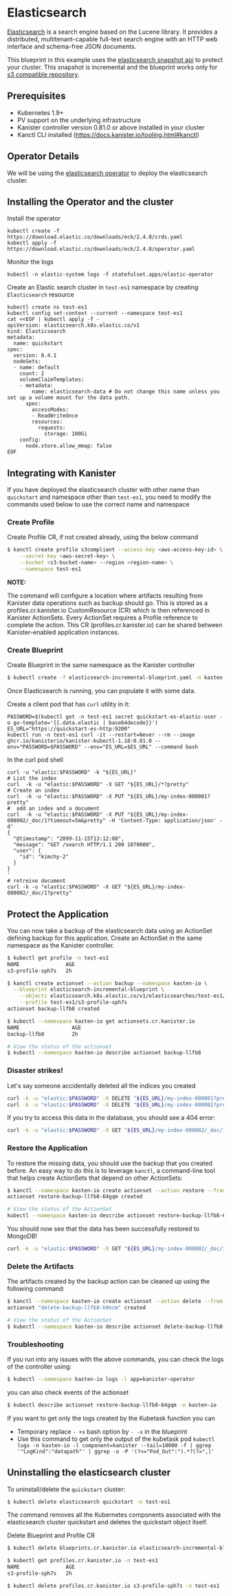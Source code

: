 # Elasticsearch

[Elasticsearch](https://www.elastic.co/) is a search engine based 
on the Lucene library. It provides a distributed, multitenant-capable full-text
 search engine with an HTTP web interface and schema-free JSON documents.

This blueprint in this example uses the 
[elasticsearch snapshot api](https://www.elastic.co/guide/en/elasticsearch/reference/current/snapshot-restore.html) 
to protect your cluster. This snapshot is incremental and the blueprint works 
only for 
[s3 compatible repository](https://www.elastic.co/guide/en/elasticsearch/reference/current/repository-s3.html).

## Prerequisites

* Kubernetes 1.9+
* PV support on the underlying infrastructure
* Kanister controller version 0.81.0 or above installed in your cluster
* Kanctl CLI installed (https://docs.kanister.io/tooling.html#kanctl)

## Operator Details

We will be using the 
[elasticsearch operator](https://www.elastic.co/guide/en/cloud-on-k8s/current/index.html) 
to deploy the elasticsearch cluster.

## Installing the Operator and the cluster

Install the operator
```
kubectl create -f https://download.elastic.co/downloads/eck/2.4.0/crds.yaml
kubectl apply -f https://download.elastic.co/downloads/eck/2.4.0/operator.yaml
```

Monitor the logs 
```
kubectl -n elastic-system logs -f statefulset.apps/elastic-operator
```

Create an Elastic search cluster in `test-es1` namespace by creating `Elasticsearch` resource
```
kubectl create ns test-es1
kubectl config set-context --current --namespace test-es1
cat <<EOF | kubectl apply -f -
apiVersion: elasticsearch.k8s.elastic.co/v1
kind: Elasticsearch
metadata:
  name: quickstart
spec:
  version: 8.4.1
  nodeSets:
  - name: default
    count: 2     
    volumeClaimTemplates:
    - metadata:
        name: elasticsearch-data # Do not change this name unless you set up a volume mount for the data path.
      spec:
        accessModes:
        - ReadWriteOnce
        resources:
          requests:
            storage: 100Gi  
    config:
      node.store.allow_mmap: false
EOF
```

## Integrating with Kanister

If you have deployed the elasticsearch cluster with other name 
than `quickstart` and namespace other than `test-es1`, you need
to modify the commands used below to use the correct name and namespace

### Create Profile

Create Profile CR, if not created already, using the below command

```bash
$ kanctl create profile s3compliant --access-key <aws-access-key-id> \
	--secret-key <aws-secret-key> \
	--bucket <s3-bucket-name> --region <region-name> \
	--namespace test-es1
```

**NOTE:**

The command will configure a location where artifacts 
resulting from Kanister data operations such as backup 
should go. This is stored as a profiles.cr.kanister.io 
CustomResource (CR) which is then referenced in Kanister 
ActionSets. Every ActionSet requires a Profile reference
to complete the action. This CR (profiles.cr.kanister.io) 
can be shared between Kanister-enabled application instances.


### Create Blueprint

Create Blueprint in the same namespace as the Kanister controller

```bash
$ kubectl create -f elasticsearch-incremental-blueprint.yaml -n kasten-io
```

Once Elasticsearch is running, you can populate it with some data. 

Create a client pod that has `curl` utility in it: 

```
PASSWORD=$(kubectl get -n test-es1 secret quickstart-es-elastic-user -o go-template='{{.data.elastic | base64decode}}')
ES_URL="https://quickstart-es-http:9200"
kubectl run -n test-es1 curl -it --restart=Never --rm --image ghcr.io/kanisterio/kanister-kubectl-1.18:0.81.0 --env="PASSWORD=$PASSWORD" --env="ES_URL=$ES_URL" --command bash 
```

In the curl pod shell
```
curl -u "elastic:$PASSWORD" -k "${ES_URL}"
# List the index 
curl  -k -u "elastic:$PASSWORD" -X GET "${ES_URL}/*?pretty"
# Create an index 
curl  -k -u "elastic:$PASSWORD" -X PUT "${ES_URL}/my-index-000001?pretty"
#  add an index and a document 
curl  -k -u "elastic:$PASSWORD" -X PUT "${ES_URL}/my-index-000002/_doc/1?timeout=5m&pretty" -H 'Content-Type: application/json' -d'
{
  "@timestamp": "2099-11-15T13:12:00",
  "message": "GET /search HTTP/1.1 200 1070000",
  "user": {
    "id": "kimchy-2"
  }
}
'
# retreive document 
curl -k -u "elastic:$PASSWORD" -X GET "${ES_URL}/my-index-000002/_doc/1?pretty"
```


## Protect the Application

You can now take a backup of the elasticsearch data 
using an ActionSet defining backup for this application. 
Create an ActionSet in the same namespace as the Kanister controller.

```bash
$ kubectl get profile -n test-es1
NAME               AGE
s3-profile-sph7s   2h

$ kanctl create actionset --action backup --namespace kasten-io \
  --blueprint elasticsearch-incremental-blueprint \
	--objects elasticsearch.k8s.elastic.co/v1/elasticsearches/test-es1/quickstart \
	--profile test-es1/s3-profile-sph7s
actionset backup-llfb8 created

$ kubectl --namespace kasten-io get actionsets.cr.kanister.io
NAME                 AGE
backup-llfb8         2h

# View the status of the actionset
$ kubectl --namespace kasten-io describe actionset backup-llfb8
```

### Disaster strikes!

Let's say someone accidentally deleted all the indices you created 
```bash
curl -k -u "elastic:$PASSWORD" -X DELETE "${ES_URL}/my-index-000001?pretty"
curl -k -u "elastic:$PASSWORD" -X DELETE "${ES_URL}/my-index-000002?pretty"
```

If you try to access this data in the database, you should see a 404 error:
```bash
curl -k -u "elastic:$PASSWORD" -X GET "${ES_URL}/my-index-000002/_doc/1?pretty"
```

### Restore the Application

To restore the missing data, you should use the backup that you 
created before. An easy way to do this is to leverage `kanctl`, 
a command-line tool that helps create ActionSets that depend 
on other ActionSets:


```bash
$ kanctl --namespace kasten-io create actionset --action restore --from "backup-llfb8"
actionset restore-backup-llfb8-64gqm created

# View the status of the ActionSet
kubectl --namespace kasten-io describe actionset restore-backup-llfb8-64gqm
```

You should now see that the data has been successfully restored to MongoDB!

```bash
curl -k -u "elastic:$PASSWORD" -X GET "${ES_URL}/my-index-000002/_doc/1?pretty"
```

### Delete the Artifacts

The artifacts created by the backup action can be cleaned up using the 
following command:

```bash
$ kanctl --namespace kasten-io create actionset --action delete --from "backup-llfb8" --namespacetargets kasten-io
actionset "delete-backup-llfb8-k9ncm" created

# View the status of the ActionSet
$ kubectl --namespace kasten-io describe actionset delete-backup-llfb8-k9ncm
```

### Troubleshooting

If you run into any issues with the above commands, you can check 
the logs of the controller using:

```bash
$ kubectl --namespace kasten-io logs -l app=kanister-operator
```

you can also check events of the actionset

```bash
$ kubectl describe actionset restore-backup-llfb8-64gqm -n kasten-io
```

If you want to get only the logs created by the Kubetask function you can 
- Temporary replace `- +x` bash option by `- -x` in the blueprint
- Use this command to get only the output of the kubetask pod `kubectl logs -n kasten-io -l component=kanister --tail=10000 -f | ggrep '"LogKind":"datapath"' | ggrep -o -P '(?<="Pod_Out":").*?(?=",)'`

## Uninstalling the elasticsearch cluster

To uninstall/delete the `quickstart` cluster:

```bash
$ kubectl delete elasticsearch quickstart -n test-es1
```

The command removes all the Kubernetes components associated
 with the elasticsearch cluster quickstart and deletes the 
 quickstart object itself.

Delete Blueprint and Profile CR

```bash
$ kubectl delete blueprints.cr.kanister.io elasticsearch-incremental-blueprint -n kasten-io

$ kubectl get profiles.cr.kanister.io -n test-es1
NAME               AGE
s3-profile-sph7s   2h

$ kubectl delete profiles.cr.kanister.io s3-profile-sph7s -n test-es1
```
